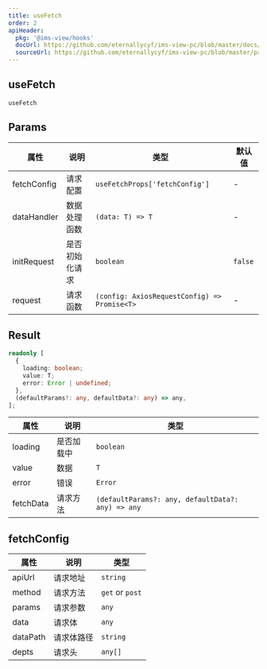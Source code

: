 ```yaml
---
title: useFetch
order: 2
apiHeader:
  pkg: '@ims-view/hooks'
  docUrl: https://github.com/eternallycyf/ims-view-pc/blob/master/docs/hooks/useFetch/index.md
  sourceUrl: https://github.com/eternallycyf/ims-view-pc/blob/master/packages/hooks/src/useFetch/index.ts
---
```


## useFetch

<code src='../demo/useFetch.tsx'>useFetch</code>

## Params

| 属性        | 说明           | 类型                                         | 默认值  |
| ----------- | -------------- | -------------------------------------------- | ------- |
| fetchConfig | 请求配置       | `useFetchProps['fetchConfig']`               | -       |
| dataHandler | 数据处理函数   | `(data: T) => T`                             | -       |
| initRequest | 是否初始化请求 | `boolean`                                    | `false` |
| request     | 请求函数       | `(config: AxiosRequestConfig) => Promise<T>` | -       |

## Result

```ts
readonly [
  {
    loading: boolean;
    value: T;
    error: Error | undefined;
  },
  (defaultParams?: any, defaultData?: any) => any,
];
```

| 属性      | 说明       | 类型                                              |
| --------- | ---------- | ------------------------------------------------- |
| loading   | 是否加载中 | `boolean`                                         |
| value     | 数据       | `T`                                               |
| error     | 错误       | `Error`                                           |
| fetchData | 请求方法   | `(defaultParams?: any, defaultData?: any) => any` |

## fetchConfig

| 属性     | 说明       | 类型            |
| -------- | ---------- | --------------- |
| apiUrl   | 请求地址   | `string`        |
| method   | 请求方法   | `get` or `post` |
| params   | 请求参数   | `any`           |
| data     | 请求体     | `any`           |
| dataPath | 请求体路径 | `string`        |
| depts    | 请求头     | `any[]`         |
